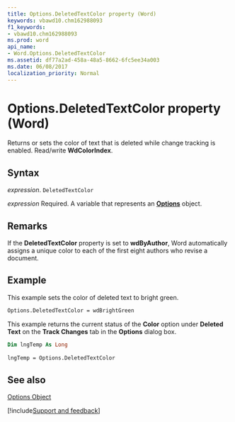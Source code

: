 ```yaml
---
title: Options.DeletedTextColor property (Word)
keywords: vbawd10.chm162988093
f1_keywords:
- vbawd10.chm162988093
ms.prod: word
api_name:
- Word.Options.DeletedTextColor
ms.assetid: df77a2ad-458a-48a5-8662-6fc5ee34a003
ms.date: 06/08/2017
localization_priority: Normal
---
```



# Options.DeletedTextColor property (Word)

Returns or sets the color of text that is deleted while change tracking is enabled. Read/write  **WdColorIndex**.


## Syntax

_expression_. `DeletedTextColor`

_expression_ Required. A variable that represents an **[Options](Word.Options.md)** object.


## Remarks

If the  **DeletedTextColor** property is set to **wdByAuthor**, Word automatically assigns a unique color to each of the first eight authors who revise a document.


## Example

This example sets the color of deleted text to bright green.


```vb
Options.DeletedTextColor = wdBrightGreen
```

This example returns the current status of the  **Color** option under **Deleted Text** on the **Track Changes** tab in the **Options** dialog box.




```vb
Dim lngTemp As Long 
 
lngTemp = Options.DeletedTextColor
```


## See also


[Options Object](Word.Options.md)

[!include[Support and feedback](~/includes/feedback-boilerplate.md)]